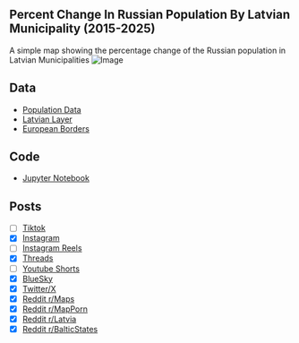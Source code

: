 ## Percent Change In Russian Population By Latvian Municipality (2015-2025)
A simple map showing the percentage change of the Russian population in Latvian Municipalities
![Image](https://drive.google.com/uc?export=view&id=11xV3XllNr5oaCf_jPv63KAiXA9vET9_3)

## Data
* [Population Data](https://data.stat.gov.lv:443/api/v1/en/OSP_PUB/START/POP/IR/IRE/IRE031)
* [Latvian Layer](https://gis.lgia.gov.lv/arcgis/rest/services/KP_OVERLAYS/Robezas/FeatureServer/9)
* [European Borders](https://ec.europa.eu/eurostat/web/gisco/geodata/administrative-units/countries)

## Code
* [Jupyter Notebook](FormatData.ipynb)

## Posts
- [ ] [Tiktok]()
- [x] [Instagram](https://www.instagram.com/p/DLXjfu7R4IW/)
- [ ] [Instagram Reels]()
- [x] [Threads](https://www.threads.com/@vinemapper/post/DLXjgNhRLI1)
- [ ] [Youtube Shorts]()
- [x] [BlueSky](https://bsky.app/profile/vinemapper.bsky.social/post/3lsjeuscfg22s)
- [x] [Twitter/X](https://x.com/VineMapper/status/1938248963188232286)
- [x] [Reddit r/Maps](https://www.reddit.com/r/Maps/comments/1ll24qp/percent_change_in_russian_population_by_latvian/)
- [x] [Reddit r/MapPorn](https://www.reddit.com/r/MapPorn/comments/1ll24mj/percent_change_in_russian_population_by_latvian/)
- [x] [Reddit r/Latvia](https://www.reddit.com/r/latvia/comments/1ll24in/percent_change_in_russian_population_by_latvian/)
- [x] [Reddit r/BalticStates](https://www.reddit.com/r/BalticStates/comments/1ll24be/percent_change_in_russian_population_by_latvian/)
